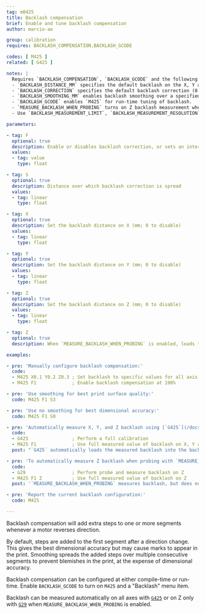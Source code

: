 ```yaml
---
tag: m0425
title: Backlash compensation
brief: Enable and tune backlash compensation
author: marcio-ao

group: calibration
requires: BACKLASH_COMPENSATION,BACKLASH_GCODE

codes: [ M425 ]
related: [ G425 ]

notes: |
  Requires `BACKLASH_COMPENSATION`, `BACKLASH_GCODE` and the following parameters:
  - `BACKLASH_DISTANCE_MM` specifies the default backlash on the X, Y and Z axis.
  - `BACKLASH_CORRECTION` specifies the default backlash correction (0.0 = none; 1.0 = 100%).
  - `BACKLASH_SMOOTHING_MM` enables backlash smoothing over a specified distance.
  - `BACKLASH_GCODE` enables `M425` for run-time tuning of backlash.
  - `MEASURE_BACKLASH_WHEN_PROBING` turns on Z backlash measurement when probing with [`G29`](/docs/gcode/G029.html).
  - Use `BACKLASH_MEASUREMENT_LIMIT`, `BACKLASH_MEASUREMENT_RESOLUTION` and `BACKLASH_MEASUREMENT_FEEDRATE` to configure [`G29`](/docs/gcode/G029.html) backlash measurement.

parameters:

- tag: F
  optional: true
  description: Enable or disables backlash correction, or sets an intermediate fade-out (0.0 = none; 1.0 = 100%)
  values:
  - tag: value
    type: float

- tag: S
  optional: true
  description: Distance over which backlash correction is spread
  values:
  - tag: linear
    type: float

- tag: X
  optional: true
  description: Set the backlash distance on X (mm; 0 to disable)
  values:
  - tag: linear
    type: float

- tag: Y
  optional: true
  description: Set the backlash distance on Y (mm; 0 to disable)
  values:
  - tag: linear
    type: float

- tag: Z
  optional: true
  description: Set the backlash distance on Z (mm; 0 to disable)
  values:
  - tag: linear
    type: float

- tag: Z
  optional: true
  description: When `MEASURE_BACKLASH_WHEN_PROBING` is enabled, loads the measured backlash into the backlash distance parameter

examples:

- pre: 'Manually configure backlash compensation:'
  code:
  - M425 X0.1 Y0.2 Z0.3 ; Set backlash to specific values for all axis
  - M425 F1             ; Enable backlash compensation at 100%

- pre: 'Use smoothing for best print surface quality:'
  code: M425 F1 S3

- pre: 'Use no smoothing for best dimensional accuracy:'
  code: M425 F1 S0

- pre: 'Automatically measure X, Y, and Z backlash using [`G425`](/docs/gcode/G425.html):'
  code:
  - G425                ; Perform a full calibration
  - M425 F1             ; Use full measured value of backlash on X, Y and Z
  post: "`G425` automatically loads the measured backlash into the backlash distance, but will not enable backlash compensation."

- pre: 'To automatically measure Z backlash when probing with `MEASURE_BACKLASH_WHEN_PROBING`:'
  code:
  - G29                 ; Perform probe and measure backlash on Z
  - M425 F1 Z           ; Use full measured value of backlash on Z
  post: '`MEASURE_BACKLASH_WHEN_PROBING` measures backlash, but does not update the configured backlash distance. The measured value should be activated by using the `Z` argument without a value. This differs from the behavior of [`G425`](/docs/gcode/G425.html).'

- pre: 'Report the current backlash configuration:'
  code: M425

---
```


Backlash compensation will add extra steps to one or more segments whenever a motor reverses direction.

By default, steps are added to the first segment after a direction change. This gives the best dimensional accuracy but may cause marks to appear in the print. Smoothing spreads the added steps over multiple consecutive segments to prevent blemishes in the print, at the expense of dimensional accuracy.

Backlash compensation can be configured at either compile-time or run-time. Enable `BACKLASH_GCODE` to turn on `M425` and a "Backlash" menu item.

Backlash can be measured automatically on all axes with [`G425`](/docs/gcode/G425.html) or on Z only with [`G29`](/docs/gcode/G029.html) when `MEASURE_BACKLASH_WHEN_PROBING` is enabled.
